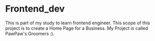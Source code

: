 # Frontend_dev

This is part of my study to learn frontend engineer. 
This scope of this project is to create a Home Page for a Business. 
My Project is called PawPaw's Groomers :).
